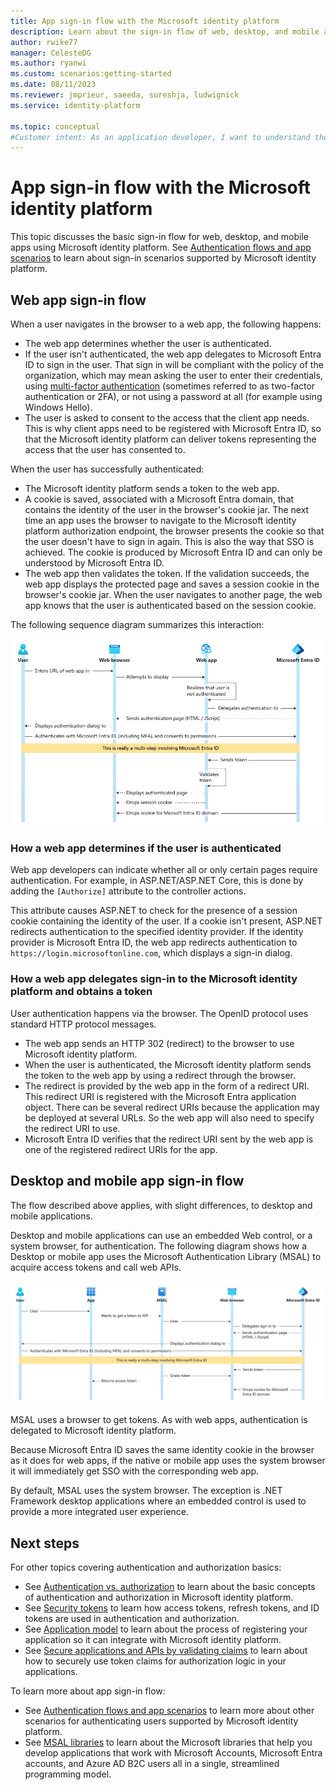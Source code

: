 ```yaml
---
title: App sign-in flow with the Microsoft identity platform
description: Learn about the sign-in flow of web, desktop, and mobile apps in Microsoft identity platform.
author: rwike77
manager: CelesteDG
ms.author: ryanwi
ms.custom: scenarios:getting-started
ms.date: 08/11/2023
ms.reviewer: jmprieur, saeeda, sureshja, ludwignick
ms.service: identity-platform

ms.topic: conceptual
#Customer intent: As an application developer, I want to understand the sign-in flow of web, desktop, and mobile apps in Microsoft identity platform
---
```


# App sign-in flow with the Microsoft identity platform

This topic discusses the basic sign-in flow for web, desktop, and mobile apps using Microsoft identity platform. See [Authentication flows and app scenarios](authentication-flows-app-scenarios.md) to learn about sign-in scenarios supported by Microsoft identity platform.

## Web app sign-in flow

When a user navigates in the browser to a web app, the following happens:

* The web app determines whether the user is authenticated.
* If the user isn't authenticated, the web app delegates to Microsoft Entra ID to sign in the user. That sign in will be compliant with the policy of the organization, which may mean asking the user to enter their credentials, using [multi-factor authentication](~/identity/authentication/concept-mfa-howitworks.md) (sometimes referred to as two-factor authentication or 2FA), or not using a password at all (for example using Windows Hello).
* The user is asked to consent to the access that the client app needs. This is why client apps need to be registered with Microsoft Entra ID, so that the Microsoft identity platform can deliver tokens representing the access that the user has consented to.

When the user has successfully authenticated:

* The Microsoft identity platform sends a token to the web app.
* A cookie is saved, associated with a Microsoft Entra domain, that contains the identity of the user in the browser's cookie jar. The next time an app uses the browser to navigate to the Microsoft identity platform authorization endpoint, the browser presents the cookie so that the user doesn't have to sign in again. This is also the way that SSO is achieved. The cookie is produced by Microsoft Entra ID and can only be understood by Microsoft Entra ID.
* The web app then validates the token. If the validation succeeds, the web app displays the protected page and saves a session cookie in the browser's cookie jar. When the user navigates to another page, the web app knows that the user is authenticated based on the session cookie.

The following sequence diagram summarizes this interaction:

![web app authentication process](media/authentication-scenarios/web-app-how-it-appears-to-be.png)

### How a web app determines if the user is authenticated

Web app developers can indicate whether all or only certain pages require authentication. For example, in ASP.NET/ASP.NET Core, this is done by adding the `[Authorize]` attribute to the controller actions.

This attribute causes ASP.NET to check for the presence of a session cookie containing the identity of the user. If a cookie isn't present, ASP.NET redirects authentication to the specified identity provider. If the identity provider is Microsoft Entra ID, the web app redirects authentication to `https://login.microsoftonline.com`, which displays a sign-in dialog.

### How a web app delegates sign-in to the Microsoft identity platform and obtains a token

User authentication happens via the browser. The OpenID protocol uses standard HTTP protocol messages.

* The web app sends an HTTP 302 (redirect) to the browser to use Microsoft identity platform.
* When the user is authenticated, the Microsoft identity platform sends the token to the web app by using a redirect through the browser.
* The redirect is provided by the web app in the form of a redirect URI. This redirect URI is registered with the Microsoft Entra application object. There can be several redirect URIs because the application may be deployed at several URLs. So the web app will also need to specify the redirect URI to use.
* Microsoft Entra ID verifies that the redirect URI sent by the web app is one of the registered redirect URIs for the app.

## Desktop and mobile app sign-in flow

The flow described above applies, with slight differences, to desktop and mobile applications.

Desktop and mobile applications can use an embedded Web control, or a system browser, for authentication. The following diagram shows how a Desktop or mobile app uses the Microsoft Authentication Library (MSAL) to acquire access tokens and call web APIs.

![Desktop app how it appears to be](media/authentication-scenarios/desktop-app-how-it-appears-to-be.png)

MSAL uses a browser to get tokens. As with web apps, authentication is delegated to Microsoft identity platform.

Because Microsoft Entra ID saves the same identity cookie in the browser as it does for web apps, if the native or mobile app uses the system browser it will immediately get SSO with the corresponding web app.

By default, MSAL uses the system browser. The exception is .NET Framework desktop applications where an embedded control is used to provide a more integrated user experience.

## Next steps

For other topics covering authentication and authorization basics:

* See [Authentication vs. authorization](authentication-vs-authorization.md) to learn about the basic concepts of authentication and authorization in Microsoft identity platform.
* See [Security tokens](security-tokens.md) to learn how access tokens, refresh tokens, and ID tokens are used in authentication and authorization.
* See [Application model](application-model.md) to learn about the process of registering your application so it can integrate with Microsoft identity platform.
* See [Secure applications and APIs by validating claims](./claims-validation.md) to learn about how to securely use token claims for authorization logic in your applications.

To learn more about app sign-in flow:

* See [Authentication flows and app scenarios](authentication-flows-app-scenarios.md) to learn more about other scenarios for authenticating users supported by Microsoft identity platform.
* See [MSAL libraries](msal-overview.md) to learn about the Microsoft libraries that help you develop applications that work with Microsoft Accounts, Microsoft Entra accounts, and Azure AD B2C users all in a single, streamlined programming model.
